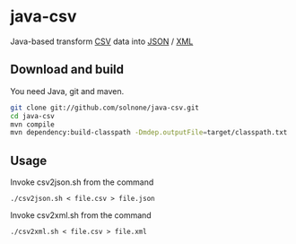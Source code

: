 java-csv
========

Java-based transform <a href="http://en.wikipedia.org/wiki/Comma-separated_values">CSV</a> data into <a href="http://www.json.org">JSON</a> / <a href="http://www.w3.org/standards/xml">XML</a>

Download and build
------------------

You need Java, git and maven.

```bash
git clone git://github.com/solnone/java-csv.git
cd java-csv
mvn compile
mvn dependency:build-classpath -Dmdep.outputFile=target/classpath.txt
```

Usage
-----

Invoke csv2json.sh from the command

    ./csv2json.sh < file.csv > file.json
 
Invoke csv2xml.sh from the command

    ./csv2xml.sh < file.csv > file.xml
